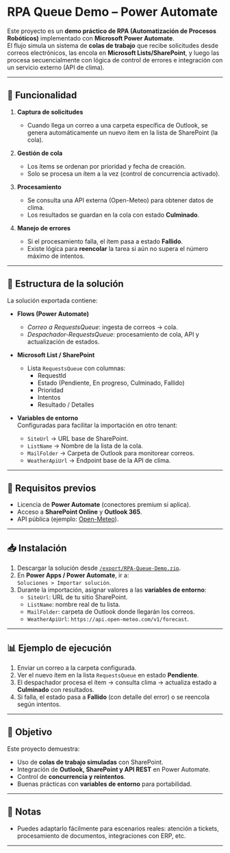 # RPA Queue Demo – Power Automate

Este proyecto es un **demo práctico de RPA (Automatización de Procesos Robóticos)** implementado con **Microsoft Power Automate**.  
El flujo simula un sistema de **colas de trabajo** que recibe solicitudes desde correos electrónicos, las encola en **Microsoft Lists/SharePoint**, y luego las procesa secuencialmente con lógica de control de errores e integración con un servicio externo (API de clima).

---

## 🚀 Funcionalidad

1. **Captura de solicitudes**  
   - Cuando llega un correo a una carpeta específica de Outlook, se genera automáticamente un nuevo ítem en la lista de SharePoint (la cola).

2. **Gestión de cola**  
   - Los ítems se ordenan por prioridad y fecha de creación.  
   - Solo se procesa un ítem a la vez (control de concurrencia activado).  

3. **Procesamiento**  
   - Se consulta una API externa (Open-Meteo) para obtener datos de clima.  
   - Los resultados se guardan en la cola con estado **Culminado**.  

4. **Manejo de errores**  
   - Si el procesamiento falla, el ítem pasa a estado **Fallido**.  
   - Existe lógica para **reencolar** la tarea si aún no supera el número máximo de intentos.

---

## 📂 Estructura de la solución

La solución exportada contiene:

- **Flows (Power Automate)**  
  - *Correo a RequestsQueue*: ingesta de correos → cola.  
  - *Despachador-RequestsQueue*: procesamiento de cola, API y actualización de estados.  

- **Microsoft List / SharePoint**  
  - Lista `RequestsQueue` con columnas:
    - RequestId  
    - Estado (Pendiente, En progreso, Culminado, Fallido)  
    - Prioridad  
    - Intentos  
    - Resultado / Detalles  

- **Variables de entorno**  
  Configuradas para facilitar la importación en otro tenant:
  - `SiteUrl` → URL base de SharePoint.  
  - `ListName` → Nombre de la lista de la cola.  
  - `MailFolder` → Carpeta de Outlook para monitorear correos.  
  - `WeatherApiUrl` → Endpoint base de la API de clima.

---

## 🔧 Requisitos previos

- Licencia de **Power Automate** (conectores premium si aplica).  
- Acceso a **SharePoint Online** y **Outlook 365**.  
- API pública (ejemplo: [Open-Meteo](https://open-meteo.com/)).

---

## 📥 Instalación

1. Descargar la solución desde [`/export/RPA-Queue-Demo.zip`](./export/RPA-Queue-Demo.zip).  
2. En **Power Apps / Power Automate**, ir a:  
   `Soluciones > Importar solución`.  
3. Durante la importación, asignar valores a las **variables de entorno**:
   - `SiteUrl`: URL de tu sitio SharePoint.  
   - `ListName`: nombre real de tu lista.  
   - `MailFolder`: carpeta de Outlook donde llegarán los correos.  
   - `WeatherApiUrl`: `https://api.open-meteo.com/v1/forecast`.  

---

## 📊 Ejemplo de ejecución

1. Enviar un correo a la carpeta configurada.  
2. Ver el nuevo ítem en la lista `RequestsQueue` en estado **Pendiente**.  
3. El despachador procesa el ítem → consulta clima → actualiza estado a **Culminado** con resultados.  
4. Si falla, el estado pasa a **Fallido** (con detalle del error) o se reencola según intentos.

---

## 🎯 Objetivo

Este proyecto demuestra:

- Uso de **colas de trabajo simuladas** con SharePoint.  
- Integración de **Outlook, SharePoint y API REST** en Power Automate.  
- Control de **concurrencia y reintentos**.  
- Buenas prácticas con **variables de entorno** para portabilidad.

---

## 📌 Notas

- Puedes adaptarlo fácilmente para escenarios reales: atención a tickets, procesamiento de documentos, integraciones con ERP, etc.

---
